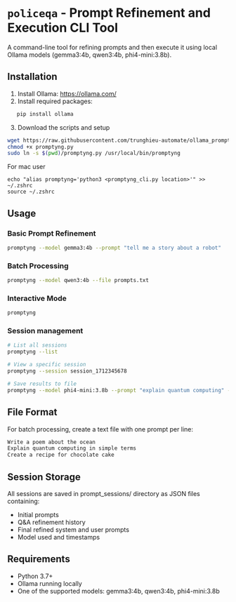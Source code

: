 # `policeqa` - Prompt Refinement and Execution CLI Tool

A command-line tool for refining prompts and then execute it using local Ollama models (gemma3:4b, qwen3:4b, phi4-mini:3.8b).

## Installation

1. Install Ollama: https://ollama.com/
2. Install required packages:
```bash
   pip install ollama
```

3. Download the scripts and setup
```bash
wget https://raw.githubusercontent.com/trunghieu-automate/ollama_promptyng_cli/refs/heads/main/promptyng_cli.py
chmod +x promptyng.py
sudo ln -s $(pwd)/promptyng.py /usr/local/bin/promptyng
```

For mac user
```
echo "alias promptyng='python3 <promptyng_cli.py location>'" >> ~/.zshrc
source ~/.zshrc
```
## Usage
### Basic Prompt Refinement
```bash
promptyng --model gemma3:4b --prompt "tell me a story about a robot"
```

### Batch Processing
```bash
promptyng --model qwen3:4b --file prompts.txt
```

### Interactive Mode
```bash
promptyng
```

### Session management
```bash
# List all sessions
promptyng --list

# View a specific session
promptyng --session session_1712345678

# Save results to file
promptyng --model phi4-mini:3.8b --prompt "explain quantum computing" --output refined.json
```


## File Format
For batch processing, create a text file with one prompt per line:
```txt
Write a poem about the ocean
Explain quantum computing in simple terms
Create a recipe for chocolate cake
```

## Session Storage
All sessions are saved in prompt_sessions/ directory as JSON files containing:

- Initial prompts
- Q&A refinement history
- Final refined system and user prompts
- Model used and timestamps

## Requirements
- Python 3.7+
- Ollama running locally
- One of the supported models: gemma3:4b, qwen3:4b, phi4-mini:3.8b
